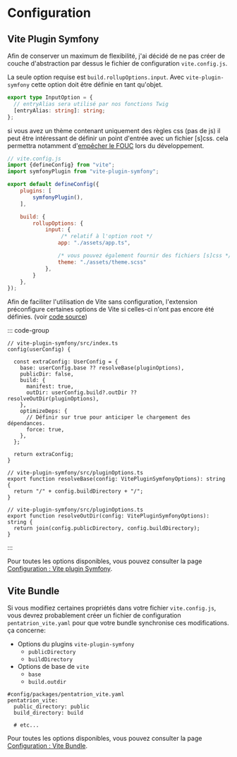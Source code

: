 # Configuration

## Vite Plugin Symfony

Afin de conserver un maximum de flexibilité, j'ai décidé de ne pas créer de couche d'abstraction par dessus le fichier de configuration `vite.config.js`.

La seule option requise est `build.rollupOptions.input`. Avec `vite-plugin-symfony` cette option doit être définie en tant qu'objet.

```ts
export type InputOption = {
  // entryAlias sera utilisé par nos fonctions Twig
  [entryAlias: string]: string;
};
```

si vous avez un thème contenant uniquement des règles css (pas de js) il peut être intéressant de définir un point d'entrée avec un fichier \[s\]css. cela permettra notamment d'[empêcher le FOUC](/fr/guide/tips#css-files-as-entrypoint) lors du développement.

```js
// vite.config.js
import {defineConfig} from "vite";
import symfonyPlugin from "vite-plugin-symfony";

export default defineConfig({
    plugins: [
        symfonyPlugin(),
    ],

    build: {
        rollupOptions: {
            input: {
                 /* relatif à l'option root */
                app: "./assets/app.ts",

                /* vous pouvez également fournir des fichiers [s]css */
                theme: "./assets/theme.scss"
            },
        }
    },
});
```

Afin de faciliter l'utilisation de Vite sans configuration, l'extension préconfigure certaines options de Vite si celles-ci n'ont pas encore été définies. (voir [code source](https://github.com/lhapaipai/vite-plugin-symfony/blob/main/src/index.ts))

::: code-group
```ts{4-15} [vite-plugin-symfony config()]
// vite-plugin-symfony/src/index.ts
config(userConfig) {

  const extraConfig: UserConfig = {
    base: userConfig.base ?? resolveBase(pluginOptions),
    publicDir: false,
    build: {
      manifest: true,
      outDir: userConfig.build?.outDir ?? resolveOutDir(pluginOptions),
    },
    optimizeDeps: {
      // Définir sur true pour anticiper le chargement des dépendances.
      force: true,
    },
  };

  return extraConfig;
}
```
```ts{5-13} [resolveBase()]
// vite-plugin-symfony/src/pluginOptions.ts
export function resolveBase(config: VitePluginSymfonyOptions): string {
  return "/" + config.buildDirectory + "/";
}
```
```ts{5-13} [resolveOutDir()]
// vite-plugin-symfony/src/pluginOptions.ts
export function resolveOutDir(config: VitePluginSymfonyOptions): string {
  return join(config.publicDirectory, config.buildDirectory);
}
```
:::

Pour toutes les options disponibles, vous pouvez consulter la page [Configuration : Vite plugin Symfony](/fr/config/vite-plugin-symfony).


## Vite Bundle

Si vous modifiez certaines propriétés dans votre fichier `vite.config.js`, vous devrez probablement créer un fichier de configuration `pentatrion_vite.yaml` pour que votre bundle synchronise ces modifications. ça concerne:

- Options du plugins `vite-plugin-symfony`
  - `publicDirectory`
  - `buildDirectory`
- Options de base de `vite`
  - `base`
  - `build.outdir`


```yaml{3,4}
#config/packages/pentatrion_vite.yaml
pentatrion_vite:
  public_directory: public
  build_directory: build

  # etc...
```

Pour toutes les options disponibles, vous pouvez consulter la page [Configuration : Vite Bundle](/fr/config/vite-bundle).
